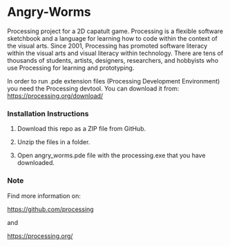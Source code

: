 # Angry-Worms
Processing project for a 2D capatult game.
Processing is a flexible software sketchbook and a language for learning how to code within the context of the visual arts. Since 2001, Processing has promoted software literacy within the visual arts and visual literacy within technology. There are tens of thousands of students, artists, designers, researchers, and hobbyists who use Processing for learning and prototyping.

In order to run .pde extension files (Processing Development Environment) you need the Processing devtool.
You can download it from: https://processing.org/download/
### Installation Instructions

1. Download this repo as a ZIP file from GitHub.

2. Unzip the files in a folder.

3. Open angry_worms.pde file with the processing.exe that you have downloaded.

### Note

Find more information on: 

https://github.com/processing

and

https://processing.org/
